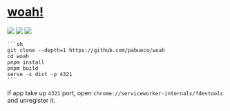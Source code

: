 # [woah!](https://github.com/pabueco/woah)

![](https://img.shields.io/github/license/pabueco/woah?style=flat-square) ![](https://img.shields.io/github/last-commit/scillidan/woah/main?label=last%20commit%20(fork)&style=flat-square) ![](https://img.shields.io/badge/Vercel-black?style=flat&logo=Vercel&logoColor=white)

````{tab} From source
```sh
git clone --depth=1 https://github.com/pabueco/woah
cd woah
pnpm install
pnpm build
serve -s dist -p 4321
```
````

If app take up `4321` port, open `chrome://serviceworker-internals/?devtools` and unregister it.